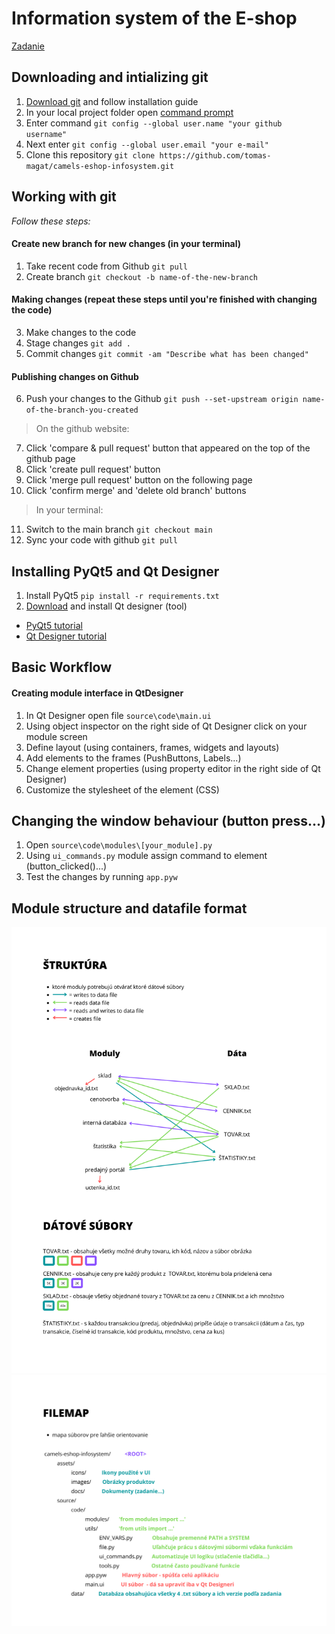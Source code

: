 # Information system of the E-shop

[Zadanie](assets/docs/zadanie.pdf)

## Downloading and intializing git

1. [Download git](https://git-scm.com/) and follow installation guide
2. In your local project folder open [command prompt](https://www.youtube.com/watch?v=bgSSJQolR0E)
3. Enter command `git config --global user.name "your github username"`
4. Next enter `git config --global user.email "your e-mail"`
5. Clone this repository `git clone https://github.com/tomas-magat/camels-eshop-infosystem.git`
 
## Working with git

*Follow these steps:*

#### Create new branch for new changes (in your terminal)
1. Take recent code from Github `git pull`
2. Create branch `git checkout -b name-of-the-new-branch`

#### Making changes (repeat these steps until you're finished with changing the code)
3. Make changes to the code
4. Stage changes `git add .`
5. Commit changes `git commit -am "Describe what has been changed"`

#### Publishing changes on Github
6. Push your changes to the Github `git push --set-upstream origin name-of-the-branch-you-created`
> On the github website:
7. Click 'compare & pull request' button that appeared on the top of the github page
8. Click 'create pull request' button
9. Click 'merge pull request' button on the following page
10. Click 'confirm merge' and 'delete old branch' buttons
> In your terminal:
11. Switch to the main branch `git checkout main`
12. Sync your code with github `git pull`


## Installing PyQt5 and Qt Designer

1. Install PyQt5  `pip install -r requirements.txt`
2. [Download](https://build-system.fman.io/qt-designer-download) and install Qt designer (tool)  

- [PyQt5 tutorial](https://www.pythonguis.com/pyqt5-tutorial/)
- [Qt Designer tutorial](https://doc.qt.io/archives/qt-4.8/designer-manual.html)


## Basic Workflow

#### Creating module interface in QtDesigner
1. In Qt Designer open file `source\code\main.ui`
2. Using object inspector on the right side of Qt Designer click on your module screen
3. Define layout (using containers, frames, widgets and layouts)
4. Add elements to the frames (PushButtons, Labels...)
5. Change element properties (using property editor in the right side of Qt Designer) 
6. Customize the stylesheet of the element (CSS)

## Changing the window behaviour (button press...)
1. Open `source\code\modules\[your_module].py`
2. Using `ui_commands.py` module assign command to element (button_clicked()...)
3. Test the changes by running `app.pyw`


## Module structure and datafile format

![](assets/docs/STRUCTURE_2.png)
![](assets/docs/FILEMAP_2.png)
